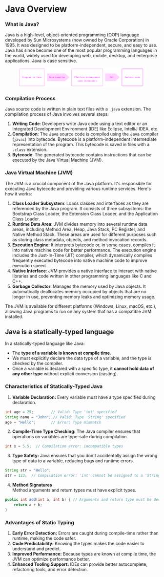 # Java Overview

### What is Java?

Java is a high-level, object-oriented programming (OOP) language developed by Sun Microsystems (now owned by Oracle Corporation) in 1995. It was designed to be platform-independent, secure, and easy to use. Java has since become one of the most popular programming languages in the world, widely used for developing web, mobile, desktop, and enterprise applications. Java is case sensitive.

<figure><img src="../../.gitbook/assets/image (283).png" alt=""><figcaption></figcaption></figure>

### **Compilation Process**

Java source code is written in plain text files with a `.java` extension. The compilation process of Java involves several steps:

1. **Writing Code**: Developers write Java code using a text editor or an Integrated Development Environment (IDE) like Eclipse, IntelliJ IDEA, etc.
2. **Compilation**: The Java source code is compiled using the Java compiler (`javac`) into bytecode. Bytecode is a platform-independent intermediate representation of the program. This bytecode is saved in files with a `.class` extension.
3. **Bytecode**: The generated bytecode contains instructions that can be executed by the Java Virtual Machine (JVM).

### **Java Virtual Machine (JVM)**

The JVM is a crucial component of the Java platform. It's responsible for executing Java bytecode and providing various runtime services. Here's how it works:

1. **Class Loader Subsystem**: Loads classes and interfaces as they are referenced by the Java program. It consists of three subsystems: the Bootstrap Class Loader, the Extension Class Loader, and the Application Class Loader.
2. **Runtime Data Area**: JVM divides memory into several runtime data areas, including Method Area, Heap, Java Stack, PC Register, and Native Method Stack. These areas are used for different purposes such as storing class metadata, objects, and method invocation records.
3. **Execution Engine**: It interprets bytecode or, in some cases, compiles it into native machine code for better performance. The execution engine includes the Just-In-Time (JIT) compiler, which dynamically compiles frequently executed bytecode into native machine code to improve execution speed.
4. **Native Interface**: JVM provides a native interface to interact with native libraries and code written in other programming languages like C and C++.
5. **Garbage Collector**: Manages the memory used by Java objects. It automatically deallocates memory occupied by objects that are no longer in use, preventing memory leaks and optimizing memory usage.

The JVM is available for different platforms (Windows, Linux, macOS, etc.), allowing Java programs to run on any system that has a compatible JVM installed.

## **Java is a statically-typed language**

In a statically-typed language like Java:

* The **type of a variable is known at compile time**.
* We must explicitly declare the data type of a variable, and the type is checked by the compiler.
* Once a variable is declared with a specific type, it **cannot hold data of any other type** without explicit conversion (casting).

### Characteristics of Statically-Typed Java

1. **Variable Declaration:** Every variable must have a type specified during declaration.

```java
int age = 25;        // Valid: Type 'int' specified
String name = "John"; // Valid: Type 'String' specified
age = "Hello";       // Error: Type mismatch
```

2. **Compile-Time Type Checking:** The Java compiler ensures that operations on variables are type-safe during compilation.

```java
int x = 5.5;  // Compilation error: incompatible types
```

3. **Type Safety:** Java ensures that you don't accidentally assign the wrong type of data to a variable, reducing bugs and runtime errors.

```java
String str = "Hello";
str = 123;  // Compilation error: 'int' cannot be assigned to a 'String'
```

4. **Method Signatures**\
   Method arguments and return types must have explicit types.

```java
public int add(int a, int b) { // Arguments and return type must be declared
    return a + b;
}
```

### Advantages of Static Typing

1. **Early Error Detection:** Errors are caught during compile-time rather than runtime, making the code safer.
2. **Code Predictability:** Knowing the types makes the code easier to understand and predict.
3. **Improved Performance:** Because types are known at compile time, the JVM can optimize performance better.
4. **Enhanced Tooling Support:** IDEs can provide better autocomplete, refactoring tools, and error detection.

